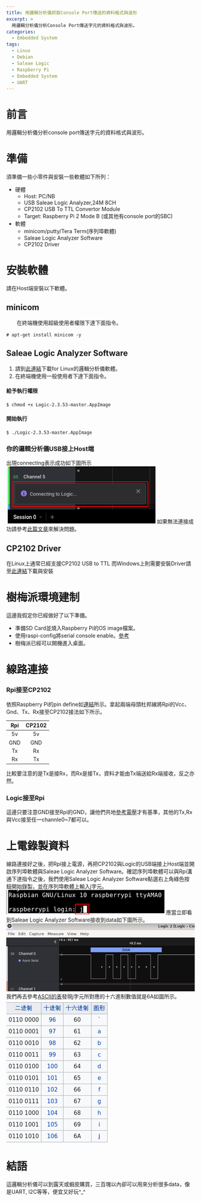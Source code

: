 ```yaml
---
title: 用邏輯分析儀抓取Console Port傳送的資料格式與波形
excerpt: >
  用邏輯分析儀分析Console Port傳送字元的資料格式與波形。
categories:
  - Embedded System
tags:
  - Linux
  - Debian
  - Saleae Logic
  - Raspberry Pi
  - Embedded System
  - UART
---
```

# 前言
用邏輯分析儀分析console port傳送字元的資料格式與波形。
# 準備
須準備一些小零件與安裝一些軟體如下所列：
* 硬體
    - Host: PC/NB
    - USB Saleae Logic Analyzer,24M 8CH
    - CP2102 USB To TTL Convertor Module
    - Target: Raspberry Pi 2 Mode B (或其他有console port的SBC)
* 軟體
    - minicom/putty/Tera Term(序列埠軟體)
    - Saleae Logic Analyzer Software
    - CP2102 Driver

# 安裝軟體
請在Host端安裝以下軟體。
## minicom
&emsp;&emsp;在終端機使用超級使用者權限下達下面指令。
```
# apt-get install minicom -y
```
## Saleae Logic Analyzer Software
1. 請到[此連結](https://www.saleae.com/zh-tw/downloads/)下載for Linux的邏輯分析儀軟體。
2. 在終端機使用一般使用者下達下面指令。

#### 給予執行權限

```
$ chmod +x Logic-2.3.53-master.AppImage
```
#### 開始執行

```
$ ./Logic-2.3.53-master.AppImage
```
### 你的邏輯分析儀USB接上Host端
出現connecting表示成功如下圖所示
![logic connecting](/assets/images/logic_connect.png)
如果無法連接成功請參考[此篇文章](https://casparting.github.io/linux/saleae_logic_usb_connect/)來解決問題。

## CP2102 Driver
在Linux上通常已經支援CP2102 USB to TTL
而Windows上則需要安裝Driver請至[此連結](https://www.silabs.com/developers/usb-to-uart-bridge-vcp-drivers)下載與安裝

# 樹梅派環境建制
這邊我假定你已經做好了以下準備。
* 準備SD Card並燒入Raspberry Pi的OS image檔案。
* 使用raspi-config將serial console enable。[參考](https://dumbcatnote.blogspot.com/2020/04/raspberry-pi-enable-serial-port.html)
* 樹梅派已經可以開機進入桌面。

# 線路連接
### Rpi接至CP2102
依照Raspberry Pi的pin define如[連結](https://github.com/raspberrypi/documentation/blob/develop/documentation/asciidoc/computers/os/using-gpio.adoc)所示。拿起兩端母頭杜邦線將Rpi的Vcc、Gnd、Tx、Rx接至CP2102接法如下所示。

| Rpi | CP2102 |
|:---:|:---:|
| 5v | 5v |
| GND | GND |
| Tx | Rx |
| Rx | Tx |

比較要注意的是Tx是接Rx，而Rx是接Tx，資料才能由Tx端送給Rx端接收，反之亦然。
### Logic接至Rpi
這邊只要注意GND接至Rpi的GND，讓他們共地[參考電壓](https://www.quora.com/Why-it-is-necessary-to-common-all-the-ground-in-circuit)才有基準，其他的Tx,Rx與Vcc接至任一channle0~7都可以。
# 上電錄製資料
線路連接好之後，把Rpi接上電源，再把CP2102與Logic的USB端接上Host端並開啟序列埠軟體與Saleae Logic Analyzer Software。確認序列埠軟體可以與Rpi溝通下達指令之後，我們使用Saleae Logic Analyzer Software點選右上角綠色按鈕開始錄製，並在序列埠軟體上輸入j字元。
![input_j](/assets/images/minicom_j.png)
應當立即看到Saleae Logic Analyzer Software接收到data如下圖所示。
![0x6a](/assets/images/0x6a.png)
我們再去參考[ASCII的表](https://zh.wikipedia.org/wiki/ASCII)發現j字元所對應的十六進制數值就是6A如圖所示。
![ASCII_j](/assets/images/ascii_j.png)

# 結語
這邏輯分析儀可以到露天或蝦皮購買，三百塊以內卻可以用來分析很多data，像是UART, I2C等等，便宜又好玩^_^
